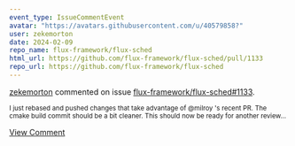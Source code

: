 ```yaml
---
event_type: IssueCommentEvent
avatar: "https://avatars.githubusercontent.com/u/40579858?"
user: zekemorton
date: 2024-02-09
repo_name: flux-framework/flux-sched
html_url: https://github.com/flux-framework/flux-sched/pull/1133
repo_url: https://github.com/flux-framework/flux-sched
---
```


<a href='https://github.com/zekemorton' target='_blank'>zekemorton</a> commented on issue <a href='https://github.com/flux-framework/flux-sched/pull/1133' target='_blank'>flux-framework/flux-sched#1133</a>.

<small>I just rebased and pushed changes that take advantage of @milroy 's recent PR. The cmake build commit should be a bit cleaner. This should now be ready for another review...</small>

<a href='https://github.com/flux-framework/flux-sched/pull/1133' target='_blank'>View Comment</a>